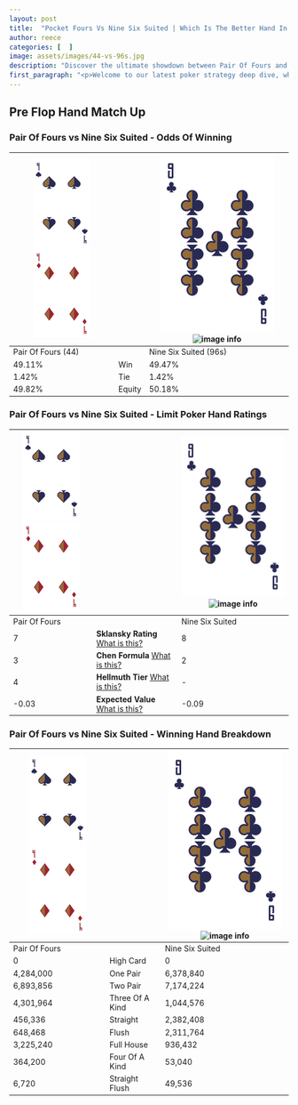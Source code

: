 ```yaml
---
layout: post
title:  "Pocket Fours Vs Nine Six Suited | Which Is The Better Hand In Poker? A Complete Guide"
author: reece
categories: [  ]
image: assets/images/44-vs-96s.jpg
description: "Discover the ultimate showdown between Pair Of Fours and Nine Six Suited in poker! Uncover the odds, strategies, and scenarios where one hand triumphs over the other. Get ready to up your poker game with this thrilling analysis."
first_paragraph: "<p>Welcome to our latest poker strategy deep dive, where we're pitting two distinct hands against each other in a high-stakes showdown: Pair Of Fours vs Nine Six Suited.</p><p>In the dynamic world of poker, every decision counts, and knowing which hand holds the upper hand is key to your success at the table.</p><p>In this article, we'll dissect these two hands, explore the scenarios where one dominates the other, and equip you with the knowledge to make strategic choices that can tip the odds in your favor.</p><p>Get ready to unravel the intriguing dynamics of these poker hands and elevate your game to new heights.</p>"
---
```




[comment]: # (sp0)

## Pre Flop Hand Match Up

<div class="table hand-ratings" markdown="1"> 



### Pair Of Fours vs Nine Six Suited - Odds Of Winning


    
| ![image info](assets/images/hand1/4.png) ![image info](assets/images/hand1/4o.png) |  | ![image info](assets/images/hand2/9.png) ![image info](assets/images/hand2/6s.png) |
| -------- | -------- | -------- |
| Pair Of Fours (44) |  | Nine Six Suited (96s) |
| 49.11% | Win | 49.47% |
| 1.42% | Tie | 1.42% |
| 49.82% | Equity | 50.18% |




[comment]: # (sp1)



### Pair Of Fours vs Nine Six Suited - Limit Poker Hand Ratings


    
| ![image info](assets/images/hand1/4.png) ![image info](assets/images/hand1/4o.png) |  | ![image info](assets/images/hand2/9.png) ![image info](assets/images/hand2/6s.png) |
| -------- | -------- | -------- |
| Pair Of Fours |  | Nine Six Suited |
| 7 | **Sklansky Rating** [What is this?](/sklansky-rating-explained) | 8 |
| 3 | **Chen Formula** [What is this?](/chen-formula-explained) | 2 |
| 4 | **Hellmuth Tier** [What is this?](/Hellmuth-tier-explained) | - |
| -0.03 | **Expected Value** [What is this?](/expected-value-explained) | -0.09 |




[comment]: # (sp2)



### Pair Of Fours vs Nine Six Suited - Winning Hand Breakdown


    
| ![image info](assets/images/hand1/4.png) ![image info](assets/images/hand1/4o.png) |  | ![image info](assets/images/hand2/9.png) ![image info](assets/images/hand2/6s.png) |
| -------- | -------- | -------- |
| Pair Of Fours |  | Nine Six Suited |
| 0 | High Card | 0 |
| 4,284,000 | One Pair | 6,378,840 |
| 6,893,856 | Two Pair | 7,174,224 |
| 4,301,964 | Three Of A Kind | 1,044,576 |
| 456,336 | Straight | 2,382,408 |
| 648,468 | Flush | 2,311,764 |
| 3,225,240 | Full House | 936,432 |
| 364,200 | Four Of A Kind | 53,040 |
| 6,720 | Straight Flush | 49,536 |




[comment]: # (sp3)



</div>

[comment]: # (sp4)



[comment]: # (sp5)

